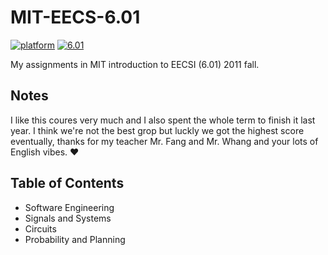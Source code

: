 # MIT-EECS-6.01
[![platform](https://img.shields.io/badge/Platform-Python-blue.svg)](https://www.python.org/) [![6.01](https://img.shields.io/badge/MIT-EECS6.01-green.svg)](https://ocw.mit.edu/courses/electrical-engineering-and-computer-science/6-01sc-introduction-to-electrical-engineering-and-computer-science-i-spring-2011/)

My assignments in MIT introduction to EECSI (6.01) 2011 fall.

## Notes

I like this coures very much and I also spent the whole term to finish it last year. I think we're not the best grop but luckly we got the highest score eventually, thanks for my teacher Mr. Fang and Mr. Whang and your lots of English vibes. :heart: 



## Table of Contents

- Software Engineering
- Signals and Systems
- Circuits
- Probability and Planning